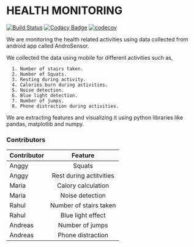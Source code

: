 # HEALTH MONITORING 
[![Build Status](https://travis-ci.org/mahajanrahul24/micro_project_health.svg?branch=master)](https://travis-ci.org/mahajanrahul24/micro_project_health)
[![Codacy Badge](https://api.codacy.com/project/badge/Grade/bad451ecf4ad425ca9b5d8eb4cb57df1)](https://www.codacy.com/app/mahajanrahul24/micro_project_health?utm_source=github.com&amp;utm_medium=referral&amp;utm_content=mahajanrahul24/micro_project_health&amp;utm_campaign=Badge_Grade)
[![codecov](https://codecov.io/gh/mahajanrahul24/micro_project_health/branch/master/graph/badge.svg)](https://codecov.io/gh/mahajanrahul24/micro_project_health)

We are monitoring the health related activities using data collected 
from android app called AndroSensor.

We collected the data using mobile for different activities such as, 

      1. Number of stairs taken.
      2. Number of Squats.
      3. Resting during activity.
      4. Calories burn during activities.
      5. Noise detection.
      6. Blue light detection.
      7. Number of jumps.
      8. Phone distraction during activities. 
      
We are extracting features and visualizing it using python libraries
like pandas, matplotlib and numpy.

### Contributors
| Contributor       | Feature                   |
| ------------------|:-------------------------:| 
| Anggy             | Squats                    | 
| Anggy             | Rest during actitvities   | 
| Maria             | Calory calculation        | 
| Maria             | Noise detection           | 
| Rahul             | Number of stairs taken    | 
| Rahul             | Blue light effect         | 
| Andreas           | Number of jumps           | 
| Andreas           | Phone distraction         | 
